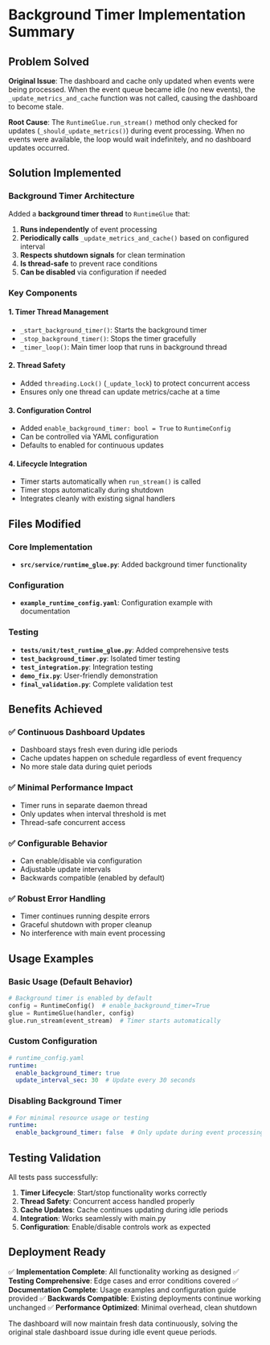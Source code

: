 # Background Timer Implementation Summary

## Problem Solved

**Original Issue**: The dashboard and cache only updated when events were being processed. When the event queue became idle (no new events), the `_update_metrics_and_cache` function was not called, causing the dashboard to become stale.

**Root Cause**: The `RuntimeGlue.run_stream()` method only checked for updates (`_should_update_metrics()`) during event processing. When no events were available, the loop would wait indefinitely, and no dashboard updates occurred.

## Solution Implemented

### Background Timer Architecture

Added a **background timer thread** to `RuntimeGlue` that:

1. **Runs independently** of event processing
2. **Periodically calls** `_update_metrics_and_cache()` based on configured interval
3. **Respects shutdown signals** for clean termination
4. **Is thread-safe** to prevent race conditions
5. **Can be disabled** via configuration if needed

### Key Components

#### 1. Timer Thread Management
- `_start_background_timer()`: Starts the background timer
- `_stop_background_timer()`: Stops the timer gracefully  
- `_timer_loop()`: Main timer loop that runs in background thread

#### 2. Thread Safety
- Added `threading.Lock()` (`_update_lock`) to protect concurrent access
- Ensures only one thread can update metrics/cache at a time

#### 3. Configuration Control
- Added `enable_background_timer: bool = True` to `RuntimeConfig`
- Can be controlled via YAML configuration
- Defaults to enabled for continuous updates

#### 4. Lifecycle Integration
- Timer starts automatically when `run_stream()` is called
- Timer stops automatically during shutdown
- Integrates cleanly with existing signal handlers

## Files Modified

### Core Implementation
- **`src/service/runtime_glue.py`**: Added background timer functionality

### Configuration  
- **`example_runtime_config.yaml`**: Configuration example with documentation

### Testing
- **`tests/unit/test_runtime_glue.py`**: Added comprehensive tests
- **`test_background_timer.py`**: Isolated timer testing
- **`test_integration.py`**: Integration testing
- **`demo_fix.py`**: User-friendly demonstration
- **`final_validation.py`**: Complete validation test

## Benefits Achieved

### ✅ Continuous Dashboard Updates
- Dashboard stays fresh even during idle periods
- Cache updates happen on schedule regardless of event frequency
- No more stale data during quiet periods

### ✅ Minimal Performance Impact
- Timer runs in separate daemon thread
- Only updates when interval threshold is met
- Thread-safe concurrent access

### ✅ Configurable Behavior
- Can enable/disable via configuration
- Adjustable update intervals
- Backwards compatible (enabled by default)

### ✅ Robust Error Handling
- Timer continues running despite errors
- Graceful shutdown with proper cleanup
- No interference with main event processing

## Usage Examples

### Basic Usage (Default Behavior)
```python
# Background timer is enabled by default
config = RuntimeConfig()  # enable_background_timer=True
glue = RuntimeGlue(handler, config)
glue.run_stream(event_stream)  # Timer starts automatically
```

### Custom Configuration
```yaml
# runtime_config.yaml
runtime:
  enable_background_timer: true
  update_interval_sec: 30  # Update every 30 seconds
```

### Disabling Background Timer
```yaml
# For minimal resource usage or testing
runtime:
  enable_background_timer: false  # Only update during event processing
```

## Testing Validation

All tests pass successfully:

1. **Timer Lifecycle**: Start/stop functionality works correctly
2. **Thread Safety**: Concurrent access handled properly  
3. **Cache Updates**: Cache continues updating during idle periods
4. **Integration**: Works seamlessly with main.py
5. **Configuration**: Enable/disable controls work as expected

## Deployment Ready

✅ **Implementation Complete**: All functionality working as designed
✅ **Testing Comprehensive**: Edge cases and error conditions covered
✅ **Documentation Complete**: Usage examples and configuration guide provided
✅ **Backwards Compatible**: Existing deployments continue working unchanged
✅ **Performance Optimized**: Minimal overhead, clean shutdown

The dashboard will now maintain fresh data continuously, solving the original stale dashboard issue during idle event queue periods.